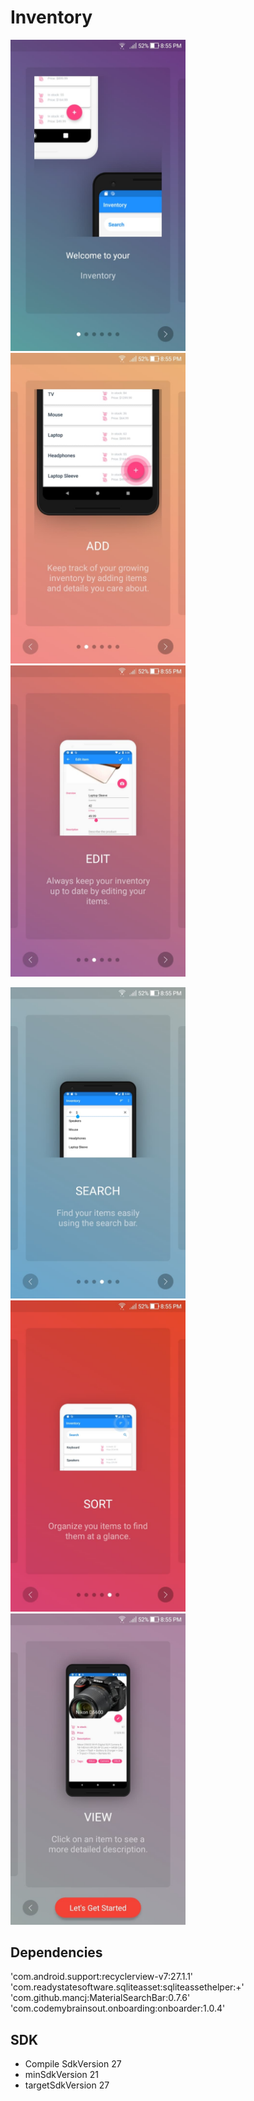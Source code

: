 # Inventory

<img src="onboarding_images/37213194_918918304959803_1390291286061219840_n.jpg" width="280"> <img src="onboarding_images/37227531_918918288293138_3030318397645651968_n.jpg" width="280"> <img src="onboarding_images/37262530_918918318293135_7636355619250765824_n.jpg" width="280"> 

<img src="onboarding_images/37210379_918918334959800_6113687634331041792_n.jpg" width="280"> <img src="onboarding_images/37256248_918918324959801_4080165875468992512_n.jpg" width="280"> <img src="onboarding_images/37224907_918918291626471_5005394821364318208_n.jpg" width="280">

## Dependencies

'com.android.support:recyclerview-v7:27.1.1'  
'com.readystatesoftware.sqliteasset:sqliteassethelper:+'  
'com.github.mancj:MaterialSearchBar:0.7.6'  
'com.codemybrainsout.onboarding:onboarder:1.0.4'  

## SDK
 - Compile SdkVersion 27
 - minSdkVersion 21
 - targetSdkVersion 27
